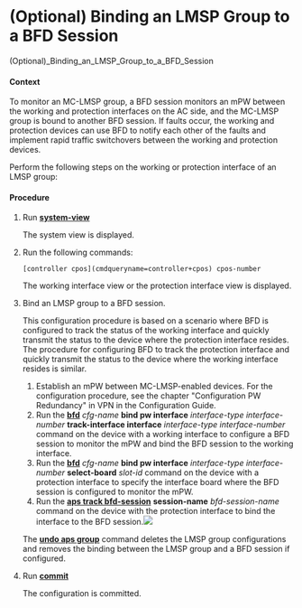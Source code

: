 (Optional) Binding an LMSP Group to a BFD Session
=================================================

(Optional)_Binding_an_LMSP_Group_to_a_BFD_Session

#### Context

To monitor an MC-LMSP group, a BFD session monitors an mPW between the working and protection interfaces on the AC side, and the MC-LMSP group is bound to another BFD session. If faults occur, the working and protection devices can use BFD to notify each other of the faults and implement rapid traffic switchovers between the working and protection devices.

Perform the following steps on the working or protection interface of an LMSP group:


#### Procedure

1. Run [**system-view**](cmdqueryname=system-view)
   
   
   
   The system view is displayed.
2. Run the following commands:
   
   
   ```
   [controller cpos](cmdqueryname=controller+cpos) cpos-number
   ```
   
   The working interface view or the protection interface view is displayed.
3. Bind an LMSP group to a BFD session.
   
   
   
   This configuration procedure is based on a scenario where BFD is configured to track the status of the working interface and quickly transmit the status to the device where the protection interface resides. The procedure for configuring BFD to track the protection interface and quickly transmit the status to the device where the working interface resides is similar.
   
   1. Establish an mPW between MC-LMSP-enabled devices. For the configuration procedure, see the chapter "Configuration PW Redundancy" in VPN in the Configuration Guide.
   2. Run the [**bfd**](cmdqueryname=bfd) *cfg-name* **bind pw interface** *interface-type* *interface-number* **track-interface interface** *interface-type* *interface-number* command on the device with a working interface to configure a BFD session to monitor the mPW and bind the BFD session to the working interface.
   3. Run the [**bfd**](cmdqueryname=bfd) *cfg-name* **bind pw interface** *interface-type* *interface-number* **select-board** *slot-id* command on the device with a protection interface to specify the interface board where the BFD session is configured to monitor the mPW.
   4. Run the [**aps track bfd-session**](cmdqueryname=aps+track+bfd-session) **session-name** *bfd-session-name* command on the device with the protection interface to bind the interface to the BFD session.![](../../../../public_sys-resources/note_3.0-en-us.png) 
   
   The [**undo aps group**](cmdqueryname=undo+aps+group) command deletes the LMSP group configurations and removes the binding between the LMSP group and a BFD session if configured.
4. Run [**commit**](cmdqueryname=commit)
   
   
   
   The configuration is committed.